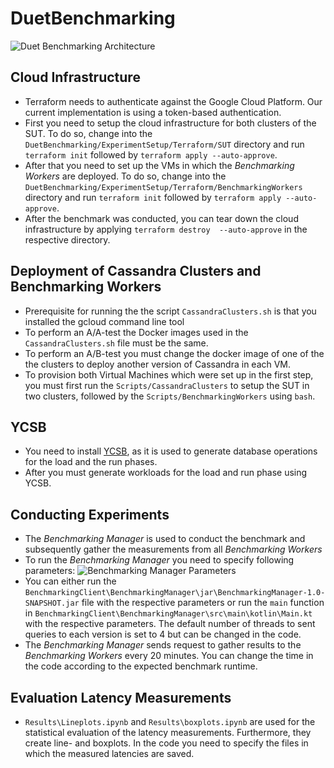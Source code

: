 # DuetBenchmarking


![Duet Benchmarking Architecture](https://user-images.githubusercontent.com/60180336/187493371-4957d94c-47b9-40e6-8b20-4ee5fddcf01f.jpg)


## Cloud Infrastructure 
- Terraform needs to authenticate against the Google Cloud Platform. Our current implementation is using a token-based authentication. 
- First you need to setup the cloud infrastructure for both clusters of the SUT. To do so, change into the ``DuetBenchmarking/ExperimentSetup/Terraform/SUT`` directory and run ``terraform init`` followed by ``terraform apply --auto-approve``. 
- After that you need to set up the VMs in which the *Benchmarking Workers* are deployed. To do so, change into the ``DuetBenchmarking/ExperimentSetup/Terraform/BenchmarkingWorkers`` directory and run ``terraform init`` followed by ``terraform apply --auto-approve``. 
- After the benchmark was conducted, you can tear down the cloud infrastructure by applying ``terraform destroy  --auto-approve`` in the respective directory.



## Deployment of Cassandra Clusters and Benchmarking Workers
- Prerequisite for running the the script ``CassandraClusters.sh`` is that you installed the gcloud command line tool 
- To perform an A/A-test the Docker images used in the ``CassandraClusters.sh`` file must be the same. 
- To perform an A/B-test you must change the docker image of one of the the clusters to deploy another version of Cassandra in each VM. 
- To provision both Virtual Machines which were set up in the first step, you must first run the ``Scripts/CassandraClusters`` to setup the SUT in two clusters, followed by the ``Scripts/BenchmarkingWorkers`` using ``bash``.

## YCSB 
- You need to install [YCSB](https://github.com/brianfrankcooper/YCSB), as it is used to generate database operations for the load and the run phases. 
- After you must generate workloads for the load and run phase using YCSB.



## Conducting Experiments 
- The *Benchmarking Manager* is used to conduct the benchmark and subsequently gather the measurements from all *Benchmarking Workers*
- To run the *Benchmarking Manager* you need to specify following parameters: 
![Benchmarking Manager Parameters](https://user-images.githubusercontent.com/60180336/187493579-0e440eca-9b7b-45d2-87c4-ae0c007aeeb9.jpg)
- You can either run the ``BenchmarkingClient\BenchmarkingManager\jar\BenchmarkingManager-1.0-SNAPSHOT.jar`` file with the respective parameters or run the ``main`` function in ``BenchmarkingClient\BenchmarkingManager\src\main\kotlin\Main.kt`` with the respective parameters. The default number of threads to sent queries to each version is set to 4 but can be changed in the code.
- The *Benchmarking Manager* sends request to gather results to the *Benchmarking Workers* every 20 minutes. You can change the time in the code according to the expected benchmark runtime. 


## Evaluation Latency Measurements
- ``Results\Lineplots.ipynb`` and ``Results\boxplots.ipynb`` are used for the statistical evaluation of the latency measurements. Furthermore, they create line- and boxplots. In the code you need to specify the files in which the measured latencies are saved. 
